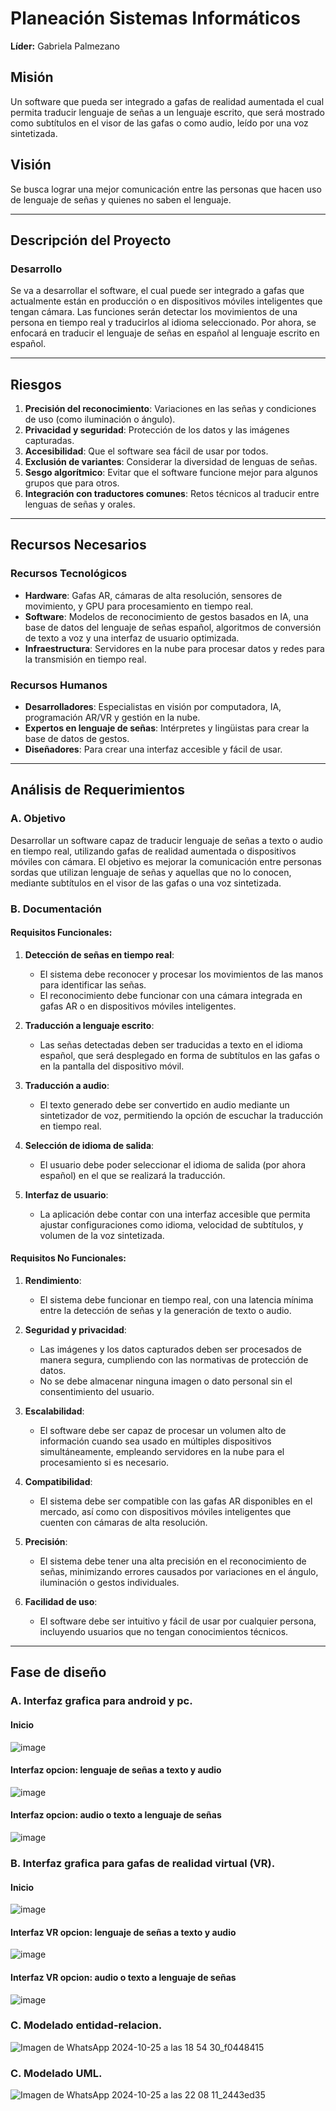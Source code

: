 # Planeación Sistemas Informáticos

**Líder:** Gabriela Palmezano

## Misión
Un software que pueda ser integrado a gafas de realidad aumentada el cual permita traducir lenguaje de señas a un lenguaje escrito, que será mostrado como subtítulos en el visor de las gafas o como audio, leído por una voz sintetizada.

## Visión
Se busca lograr una mejor comunicación entre las personas que hacen uso de lenguaje de señas y quienes no saben el lenguaje.

---

## Descripción del Proyecto

### Desarrollo
Se va a desarrollar el software, el cual puede ser integrado a gafas que actualmente están en producción o en dispositivos móviles inteligentes que tengan cámara. Las funciones serán detectar los movimientos de una persona en tiempo real y traducirlos al idioma seleccionado. Por ahora, se enfocará en traducir el lenguaje de señas en español al lenguaje escrito en español.

---

## Riesgos

1. **Precisión del reconocimiento**: Variaciones en las señas y condiciones de uso (como iluminación o ángulo).
2. **Privacidad y seguridad**: Protección de los datos y las imágenes capturadas.
3. **Accesibilidad**: Que el software sea fácil de usar por todos.
4. **Exclusión de variantes**: Considerar la diversidad de lenguas de señas.
5. **Sesgo algorítmico**: Evitar que el software funcione mejor para algunos grupos que para otros.
6. **Integración con traductores comunes**: Retos técnicos al traducir entre lenguas de señas y orales.

---

## Recursos Necesarios

### Recursos Tecnológicos

- **Hardware**: Gafas AR, cámaras de alta resolución, sensores de movimiento, y GPU para procesamiento en tiempo real.
- **Software**: Modelos de reconocimiento de gestos basados en IA, una base de datos del lenguaje de señas español, algoritmos de conversión de texto a voz y una interfaz de usuario optimizada.
- **Infraestructura**: Servidores en la nube para procesar datos y redes para la transmisión en tiempo real.

### Recursos Humanos

- **Desarrolladores**: Especialistas en visión por computadora, IA, programación AR/VR y gestión en la nube.
- **Expertos en lenguaje de señas**: Intérpretes y lingüistas para crear la base de datos de gestos.
- **Diseñadores**: Para crear una interfaz accesible y fácil de usar.

---

## Análisis de Requerimientos

### A. Objetivo
Desarrollar un software capaz de traducir lenguaje de señas a texto o audio en tiempo real, utilizando gafas de realidad aumentada o dispositivos móviles con cámara. El objetivo es mejorar la comunicación entre personas sordas que utilizan lenguaje de señas y aquellas que no lo conocen, mediante subtítulos en el visor de las gafas o una voz sintetizada.

### B. Documentación

#### Requisitos Funcionales:

1. **Detección de señas en tiempo real**:
    - El sistema debe reconocer y procesar los movimientos de las manos para identificar las señas.
    - El reconocimiento debe funcionar con una cámara integrada en gafas AR o en dispositivos móviles inteligentes.

2. **Traducción a lenguaje escrito**:
    - Las señas detectadas deben ser traducidas a texto en el idioma español, que será desplegado en forma de subtítulos en las gafas o en la pantalla del dispositivo móvil.

3. **Traducción a audio**:
    - El texto generado debe ser convertido en audio mediante un sintetizador de voz, permitiendo la opción de escuchar la traducción en tiempo real.

4. **Selección de idioma de salida**:
    - El usuario debe poder seleccionar el idioma de salida (por ahora español) en el que se realizará la traducción.

5. **Interfaz de usuario**:
    - La aplicación debe contar con una interfaz accesible que permita ajustar configuraciones como idioma, velocidad de subtítulos, y volumen de la voz sintetizada.

#### Requisitos No Funcionales:

1. **Rendimiento**:
    - El sistema debe funcionar en tiempo real, con una latencia mínima entre la detección de señas y la generación de texto o audio.

2. **Seguridad y privacidad**:
    - Las imágenes y los datos capturados deben ser procesados de manera segura, cumpliendo con las normativas de protección de datos.
    - No se debe almacenar ninguna imagen o dato personal sin el consentimiento del usuario.

3. **Escalabilidad**:
    - El software debe ser capaz de procesar un volumen alto de información cuando sea usado en múltiples dispositivos simultáneamente, empleando servidores en la nube para el procesamiento si es necesario.

4. **Compatibilidad**:
    - El sistema debe ser compatible con las gafas AR disponibles en el mercado, así como con dispositivos móviles inteligentes que cuenten con cámaras de alta resolución.

5. **Precisión**:
    - El sistema debe tener una alta precisión en el reconocimiento de señas, minimizando errores causados por variaciones en el ángulo, iluminación o gestos individuales.

6. **Facilidad de uso**:
    - El software debe ser intuitivo y fácil de usar por cualquier persona, incluyendo usuarios que no tengan conocimientos técnicos.

---

## Fase de diseño

### A. Interfaz grafica para android y pc.
#### Inicio
![image](https://github.com/user-attachments/assets/7877aa68-5256-4663-92be-38bc44d6831b)

#### Interfaz opcion: lenguaje de señas a texto y audio
![image](https://github.com/user-attachments/assets/a7352ab8-d3ab-4587-801f-07209c4dd29f)

#### Interfaz opcion: audio o texto a lenguaje de señas
![image](https://github.com/user-attachments/assets/8f30e75f-9824-4312-a3c7-21a1ef62cbe4)


### B. Interfaz grafica para gafas de realidad virtual (VR).
#### Inicio
![image](https://github.com/user-attachments/assets/7877aa68-5256-4663-92be-38bc44d6831b)

#### Interfaz VR opcion: lenguaje de señas a texto y audio
![image](https://github.com/user-attachments/assets/e36e2a08-db14-4372-af01-300e0f35a957)

#### Interfaz VR opcion: audio o texto a lenguaje de señas
![image](https://github.com/user-attachments/assets/b518cba0-ad87-4046-95a9-cee7c39f4877)


### C. Modelado entidad-relacion.
![Imagen de WhatsApp 2024-10-25 a las 18 54 30_f0448415](https://github.com/user-attachments/assets/e7849c78-c230-476c-ab0e-a2d95bb730ed)


### C. Modelado UML.
![Imagen de WhatsApp 2024-10-25 a las 22 08 11_2443ed35](https://github.com/user-attachments/assets/0dd07f48-2ba1-42f6-a252-1e8dbdb28d9c)
